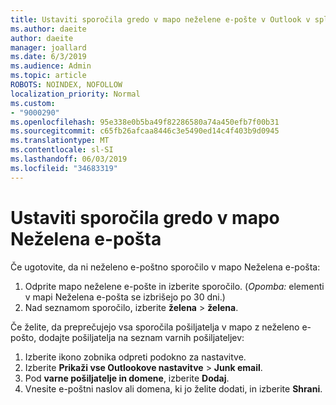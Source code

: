 ```yaml
---
title: Ustaviti sporočila gredo v mapo neželene e-pošte v Outlook v spletu
ms.author: daeite
author: daeite
manager: joallard
ms.date: 6/3/2019
ms.audience: Admin
ms.topic: article
ROBOTS: NOINDEX, NOFOLLOW
localization_priority: Normal
ms.custom:
- "9000290"
ms.openlocfilehash: 95e338e0b5ba49f82286580a74a450efb7f00b31
ms.sourcegitcommit: c65fb26afcaa8446c3e5490ed14c4f403b9d0945
ms.translationtype: MT
ms.contentlocale: sl-SI
ms.lasthandoff: 06/03/2019
ms.locfileid: "34683319"
---
```

# <a name="stop-messages-from-going-to-your-junk-email-folder"></a>Ustaviti sporočila gredo v mapo Neželena e-pošta

Če ugotovite, da ni neželeno e-poštno sporočilo v mapo Neželena e-pošta:

1. Odprite mapo neželene e-pošte in izberite sporočilo. (*Opomba:* elementi v mapi Neželena e-pošta se izbrišejo po 30 dni.)
1. Nad seznamom sporočilo, izberite **želena** > **želena**.

Če želite, da preprečujejo vsa sporočila pošiljatelja v mapo z neželeno e-pošto, dodajte pošiljatelja na seznam varnih pošiljateljev:

1. Izberite ikono zobnika odpreti podokno za nastavitve.
1. Izberite **Prikaži vse Outlookove nastavitve** > **Junk email**.
1. Pod **varne pošiljatelje in domene**, izberite **Dodaj**.
1. Vnesite e-poštni naslov ali domena, ki jo želite dodati, in izberite **Shrani**.